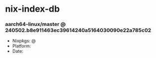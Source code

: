 # nix-index-db
### aarch64-linux/master @ 240502.b8e911463ec39614240a5164030090e22a785c02
- Nixpkgs: @[](https://github.com/NixOS/nixpkgs/commit/b8e911463ec39614240a5164030090e22a785c02)
- Platform: 
- Date: 

